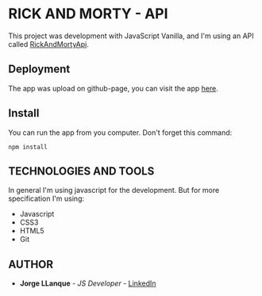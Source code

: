 # RICK AND MORTY - API
This project was development with JavaScript Vanilla, and I'm using an API called [RickAndMortyApi](https://rickandmortyapi.com/).

## Deployment
The app was upload on github-page, you can visit the app [here](https://jorge-llanque.github.io/JavaScript-Vanilla/).
 
## Install
You can run the app from you computer.
Don't forget this command:
```
npm install
```

## TECHNOLOGIES AND TOOLS
 In general I'm using javascript for the development. But for more specification I'm using:
 * Javascript
 * CSS3
 * HTML5
 * Git

## AUTHOR
* **Jorge LLanque** - *JS Developer* - [LinkedIn](https://www.linkedin.com/in/jorgellanque)
